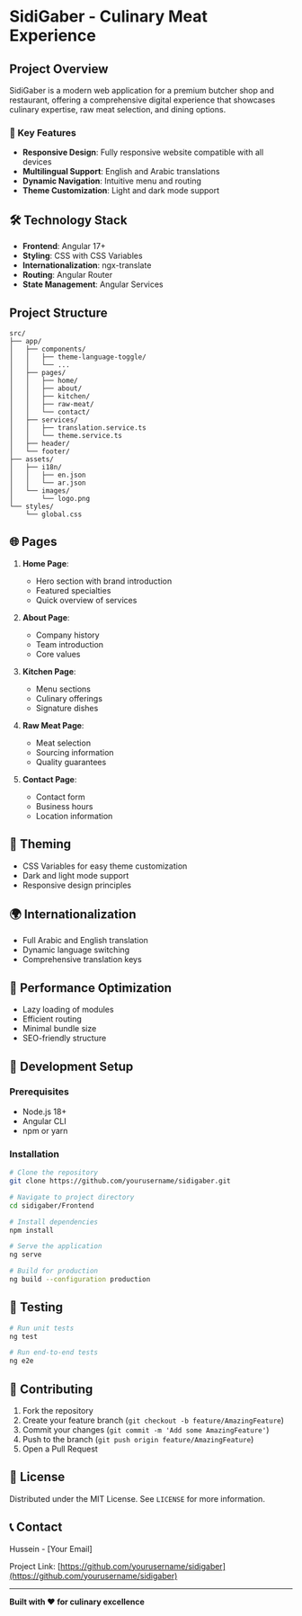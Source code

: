 # SidiGaber - Culinary Meat Experience

## Project Overview

SidiGaber is a modern web application for a premium butcher shop and restaurant, offering a comprehensive digital experience that showcases culinary expertise, raw meat selection, and dining options.

### 🍖 Key Features

- **Responsive Design**: Fully responsive website compatible with all devices
- **Multilingual Support**: English and Arabic translations
- **Dynamic Navigation**: Intuitive menu and routing
- **Theme Customization**: Light and dark mode support

## 🛠 Technology Stack

- **Frontend**: Angular 17+
- **Styling**: CSS with CSS Variables
- **Internationalization**: ngx-translate
- **Routing**: Angular Router
- **State Management**: Angular Services

## Project Structure

```
src/
├── app/
│   ├── components/
│   │   ├── theme-language-toggle/
│   │   └── ...
│   ├── pages/
│   │   ├── home/
│   │   ├── about/
│   │   ├── kitchen/
│   │   ├── raw-meat/
│   │   └── contact/
│   ├── services/
│   │   ├── translation.service.ts
│   │   └── theme.service.ts
│   ├── header/
│   └── footer/
├── assets/
│   ├── i18n/
│   │   ├── en.json
│   │   └── ar.json
│   └── images/
│       └── logo.png
└── styles/
    └── global.css
```

## 🌐 Pages

1. **Home Page**: 
   - Hero section with brand introduction
   - Featured specialties
   - Quick overview of services

2. **About Page**:
   - Company history
   - Team introduction
   - Core values

3. **Kitchen Page**:
   - Menu sections
   - Culinary offerings
   - Signature dishes

4. **Raw Meat Page**:
   - Meat selection
   - Sourcing information
   - Quality guarantees

5. **Contact Page**:
   - Contact form
   - Business hours
   - Location information

## 🌈 Theming

- CSS Variables for easy theme customization
- Dark and light mode support
- Responsive design principles

## 🌍 Internationalization

- Full Arabic and English translation
- Dynamic language switching
- Comprehensive translation keys

## 🚀 Performance Optimization

- Lazy loading of modules
- Efficient routing
- Minimal bundle size
- SEO-friendly structure

## 🔧 Development Setup

### Prerequisites

- Node.js 18+
- Angular CLI
- npm or yarn

### Installation

```bash
# Clone the repository
git clone https://github.com/yourusername/sidigaber.git

# Navigate to project directory
cd sidigaber/Frontend

# Install dependencies
npm install

# Serve the application
ng serve

# Build for production
ng build --configuration production
```

## 🧪 Testing

```bash
# Run unit tests
ng test

# Run end-to-end tests
ng e2e
```

## 🤝 Contributing

1. Fork the repository
2. Create your feature branch (`git checkout -b feature/AmazingFeature`)
3. Commit your changes (`git commit -m 'Add some AmazingFeature'`)
4. Push to the branch (`git push origin feature/AmazingFeature`)
5. Open a Pull Request

## 📄 License

Distributed under the MIT License. See `LICENSE` for more information.

## 📞 Contact

Hussein - [Your Email]

Project Link: [https://github.com/yourusername/sidigaber](https://github.com/yourusername/sidigaber)

---

**Built with ❤️ for culinary excellence**